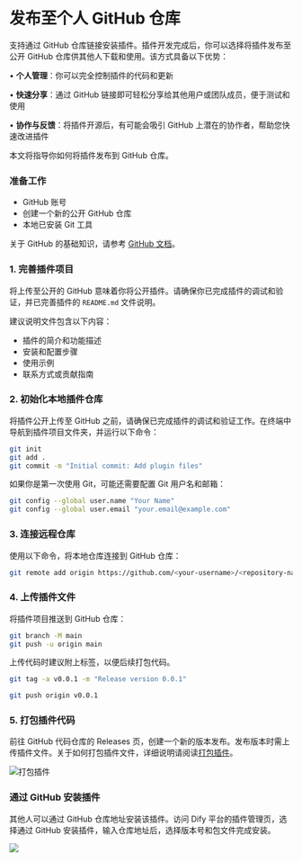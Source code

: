 # 发布至个人 GitHub 仓库

支持通过 GitHub 仓库链接安装插件。插件开发完成后，你可以选择将插件发布至公开 GitHub 仓库供其他人下载和使用。该方式具备以下优势：

• **个人管理**：你可以完全控制插件的代码和更新

• **快速分享**：通过 GitHub 链接即可轻松分享给其他用户或团队成员，便于测试和使用

• **协作与反馈**：将插件开源后，有可能会吸引 GitHub 上潜在的协作者，帮助您快速改进插件

本文将指导你如何将插件发布到 GitHub 仓库。

### 准备工作

* GitHub 账号
* 创建一个新的公开 GitHub 仓库
* 本地已安装 Git 工具

关于 GitHub 的基础知识，请参考 [GitHub 文档](https://docs.github.com/en/repositories/creating-and-managing-repositories/creating-a-new-repository)。

### 1. 完善插件项目

将上传至公开的 GitHub 意味着你将公开插件。请确保你已完成插件的调试和验证，并已完善插件的 `README.md` 文件说明。

建议说明文件包含以下内容：

* 插件的简介和功能描述
* 安装和配置步骤
* 使用示例
* 联系方式或贡献指南

### 2. 初始化本地插件仓库

将插件公开上传至 GitHub 之前，请确保已完成插件的调试和验证工作。在终端中导航到插件项目文件夹，并运行以下命令：

```bash
git init
git add .
git commit -m "Initial commit: Add plugin files"
```

如果你是第一次使用 Git，可能还需要配置 Git 用户名和邮箱：

```bash
git config --global user.name "Your Name"
git config --global user.email "your.email@example.com"
```

### 3. 连接远程仓库

使用以下命令，将本地仓库连接到 GitHub 仓库：

```bash
git remote add origin https://github.com/<your-username>/<repository-name>.git
```

### 4. 上传插件文件

将插件项目推送到 GitHub 仓库：

```bash
git branch -M main
git push -u origin main
```

上传代码时建议附上标签，以便后续打包代码。

```bash
git tag -a v0.0.1 -m "Release version 0.0.1"

git push origin v0.0.1
```

### 5. 打包插件代码

前往 GitHub 代码仓库的 Releases 页，创建一个新的版本发布。发布版本时需上传插件文件。关于如何打包插件文件，详细说明请阅读[打包插件](package-and-publish-plugin-file.md)。

![打包插件](https://assets-docs.dify.ai/2024/12/5cb4696348cc6903e380287fce8f529d.png)

### 通过 GitHub 安装插件

其他人可以通过 GitHub 仓库地址安装该插件。访问 Dify 平台的插件管理页，选择通过 GitHub 安装插件，输入仓库地址后，选择版本号和包文件完成安装。

![](https://assets-docs.dify.ai/2024/12/3c2612349c67e6898a1f33a7cc320468.png)



